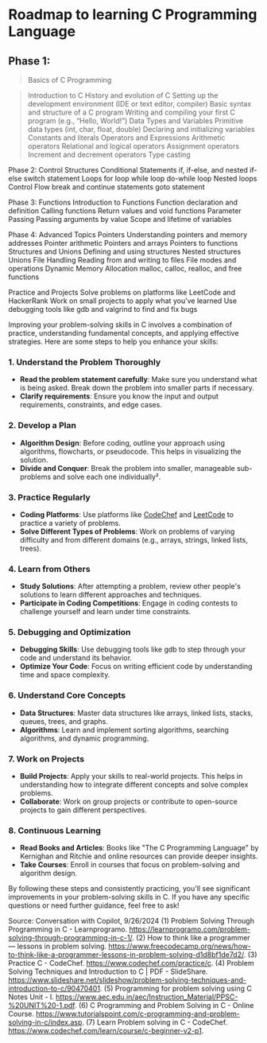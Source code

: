 # Roadmap to learning C Programming Language

## Phase 1: 

> Basics of C Programming

> Introduction to C
> History and evolution of C
> Setting up the development environment (IDE or text editor, compiler)
> Basic syntax and structure of a C program
> Writing and compiling your first C program (e.g., “Hello, World!”)
> Data Types and Variables
Primitive data types (int, char, float, double)
Declaring and initializing variables
Constants and literals
Operators and Expressions
Arithmetic operators
Relational and logical operators
Assignment operators
Increment and decrement operators
Type casting



Phase 2: Control Structures
Conditional Statements
if, if-else, and nested if-else
switch statement
Loops
for loop
while loop
do-while loop
Nested loops
Control Flow
break and continue statements
goto statement

Phase 3: Functions
Introduction to Functions
Function declaration and definition
Calling functions
Return values and void functions
Parameter Passing
Passing arguments by value
Scope and lifetime of variables

Phase 4: Advanced Topics
Pointers
Understanding pointers and memory addresses
Pointer arithmetic
Pointers and arrays
Pointers to functions
Structures and Unions
Defining and using structures
Nested structures
Unions
File Handling
Reading from and writing to files
File modes and operations
Dynamic Memory Allocation
malloc, calloc, realloc, and free functions

Practice and Projects
Solve problems on platforms like LeetCode and HackerRank
Work on small projects to apply what you’ve learned
Use debugging tools like gdb and valgrind to find and fix bugs






Improving your problem-solving skills in C involves a combination of practice, understanding fundamental concepts, and applying effective strategies. Here are some steps to help you enhance your skills:

### 1. **Understand the Problem Thoroughly**
   - **Read the problem statement carefully**: Make sure you understand what is being asked. Break down the problem into smaller parts if necessary.
   - **Clarify requirements**: Ensure you know the input and output requirements, constraints, and edge cases.

### 2. **Develop a Plan**
   - **Algorithm Design**: Before coding, outline your approach using algorithms, flowcharts, or pseudocode. This helps in visualizing the solution.
   - **Divide and Conquer**: Break the problem into smaller, manageable sub-problems and solve each one individually².

### 3. **Practice Regularly**
   - **Coding Platforms**: Use platforms like [CodeChef](https://www.codechef.com/practice/c) and [LeetCode](https://leetcode.com/) to practice a variety of problems.
   - **Solve Different Types of Problems**: Work on problems of varying difficulty and from different domains (e.g., arrays, strings, linked lists, trees).

### 4. **Learn from Others**
   - **Study Solutions**: After attempting a problem, review other people's solutions to learn different approaches and techniques.
   - **Participate in Coding Competitions**: Engage in coding contests to challenge yourself and learn under time constraints.

### 5. **Debugging and Optimization**
   - **Debugging Skills**: Use debugging tools like gdb to step through your code and understand its behavior.
   - **Optimize Your Code**: Focus on writing efficient code by understanding time and space complexity.

### 6. **Understand Core Concepts**
   - **Data Structures**: Master data structures like arrays, linked lists, stacks, queues, trees, and graphs.
   - **Algorithms**: Learn and implement sorting algorithms, searching algorithms, and dynamic programming.

### 7. **Work on Projects**
   - **Build Projects**: Apply your skills to real-world projects. This helps in understanding how to integrate different concepts and solve complex problems.
   - **Collaborate**: Work on group projects or contribute to open-source projects to gain different perspectives.

### 8. **Continuous Learning**
   - **Read Books and Articles**: Books like "The C Programming Language" by Kernighan and Ritchie and online resources can provide deeper insights.
   - **Take Courses**: Enroll in courses that focus on problem-solving and algorithm design.

By following these steps and consistently practicing, you'll see significant improvements in your problem-solving skills in C. If you have any specific questions or need further guidance, feel free to ask!

Source: Conversation with Copilot, 9/26/2024
(1) Problem Solving Through Programming in C - Learnprogramo. https://learnprogramo.com/problem-solving-through-programming-in-c-1/.
(2) How to think like a programmer — lessons in problem solving. https://www.freecodecamp.org/news/how-to-think-like-a-programmer-lessons-in-problem-solving-d1d8bf1de7d2/.
(3) Practice C - CodeChef. https://www.codechef.com/practice/c.
(4) Problem Solving Techniques and Introduction to C | PDF - SlideShare. https://www.slideshare.net/slideshow/problem-solving-techniques-and-introduction-to-c/90470401.
(5) Programming for problem solving using C Notes Unit - I. https://www.aec.edu.in/aec/Instruction_Material/PPSC-%20UNIT%20-1.pdf.
(6) C Programming and Problem Solving in C - Online Course. https://www.tutorialspoint.com/c-programming-and-problem-solving-in-c/index.asp.
(7) Learn Problem solving in C - CodeChef. https://www.codechef.com/learn/course/c-beginner-v2-p1.